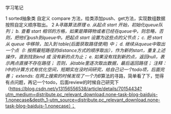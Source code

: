 学习笔记

1 sorted抽象类
    自定义 compare 方法，给类添加push、get方法，实现数组数据按照自定义顺序取出。
2 A*寻路算法原理
    a. 从起点 start 开始，初始化queue队列；
    b. 查看 start 相邻的方格，如果是障碍物或者已经在queue中，则忽略，否则，把他们push到queue中。把起点 start 设置为这些点的父节点；
    c. 把 start 从 queue 中移除，加入到 table(后面获取路径使用) 中；
    d. 继续从queue中取出一个点（I: 按照最短路径的distance方式的顺序取出），作为新的start，重复上述操作，直到找到end 或 没有新的点为止；
    e. 如果没有找到新的点，返回null，表示两点直接不存在路径；
       否则，从table里逐次取出数据，最后返回路径；
    注释：I中的计算方式有优化空间，短期实在没时间研究，给自己记一个todo项，后面完善；
    extends: 在网上搜索的时候发现了一个为B*算法的寻路，简单看了下，觉得有点问题，再记一个todo，后面review的时候自己研究下（https://blog.csdn.net/y13156556538/article/details/70154434?utm_medium=distribute.pc_relevant_download.none-task-blog-baidujs-1.nonecase&depth_1-utm_source=distribute.pc_relevant_download.none-task-blog-baidujs-1.nonecase）；
